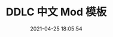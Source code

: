 ---
pageComponent: 
  name: Catalogue
  data: 
    path: DDLC 中文 Mod 模板
    imgUrl: /logo_128x128.png
    description: 简单的 DDLC 中文 Mod 模板
title: DDLC 中文 Mod 模板
article: false
date: 2021-04-25 18:05:54
permalink: /pages/19e969/
---